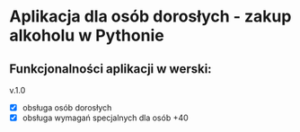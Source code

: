 # Aplikacja dla osób dorosłych - zakup alkoholu w Pythonie

## Funkcjonalności aplikacji w werski:

v.1.0
- [x] obsługa osób dorosłych
- [x] obsługa wymagań specjalnych dla osób +40